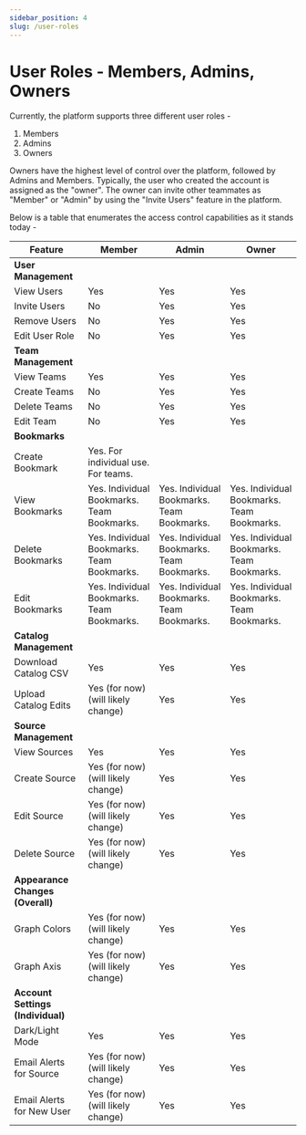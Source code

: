 ```yaml
---
sidebar_position: 4
slug: /user-roles
---
```


# User Roles - Members, Admins, Owners

Currently, the platform supports three different user roles -
1. Members
2. Admins
3. Owners

Owners have the highest level of control over the platform, followed by Admins and Members. Typically, the user who created the account is assigned as the "owner". The owner can invite other teammates  as "Member" or "Admin" by using the "Invite Users" feature in the platform.

Below is a table that enumerates the access control capabilities as it stands today -

| Feature                        | Member             | Admin             | Owner |
|--------------------------------|--------------------|-------------------|-------|
| **User Management**            |                    |                   |       |
| View Users                     | Yes                | Yes               | Yes   |
| Invite Users                   | No                 | Yes               | Yes   |
| Remove Users                   | No                 | Yes               | Yes   |
| Edit User Role                 | No                 | Yes               | Yes   |
| **Team Management**            |                    |                   |       |
| View Teams                     | Yes                | Yes               | Yes   |
| Create Teams                   | No                 | Yes               | Yes   |
| Delete Teams                   | No                 | Yes               | Yes   |
| Edit Team                      | No                 | Yes               | Yes   |
| **Bookmarks**                  |                    |                   |       |
| Create Bookmark                | Yes. For individual use. For teams.    |       |
| View Bookmarks                 | Yes. Individual Bookmarks. Team Bookmarks. | Yes. Individual Bookmarks. Team Bookmarks. | Yes. Individual Bookmarks. Team Bookmarks. |
| Delete Bookmarks               | Yes. Individual Bookmarks. Team Bookmarks. | Yes. Individual Bookmarks. Team Bookmarks. | Yes. Individual Bookmarks. Team Bookmarks. |
| Edit Bookmarks                 | Yes. Individual Bookmarks. Team Bookmarks. | Yes. Individual Bookmarks. Team Bookmarks. | Yes. Individual Bookmarks. Team Bookmarks. |
| **Catalog Management**         |                    |                   |       |
| Download Catalog CSV           | Yes                | Yes               | Yes   |
| Upload Catalog Edits           | Yes (for now) (will likely change)    | Yes   | Yes   |
| **Source Management**          |                    |                   |       |
| View Sources                   | Yes                | Yes               | Yes   |
| Create Source                  | Yes (for now) (will likely change)    | Yes   | Yes   |
| Edit Source                    | Yes (for now) (will likely change)    | Yes   | Yes   |
| Delete Source                  | Yes (for now) (will likely change)    | Yes   | Yes   |
| **Appearance Changes (Overall)** |                  |                   |       |
| Graph Colors                   | Yes (for now) (will likely change)    | Yes   | Yes   |
| Graph Axis                     | Yes (for now) (will likely change)    | Yes   | Yes   |
| **Account Settings (Individual)** |                 |                   |       |
| Dark/Light Mode                | Yes                | Yes               | Yes   |
| Email Alerts for Source        | Yes (for now) (will likely change)    | Yes   | Yes   |
| Email Alerts for New User      | Yes (for now) (will likely change)    | Yes   | Yes   |
